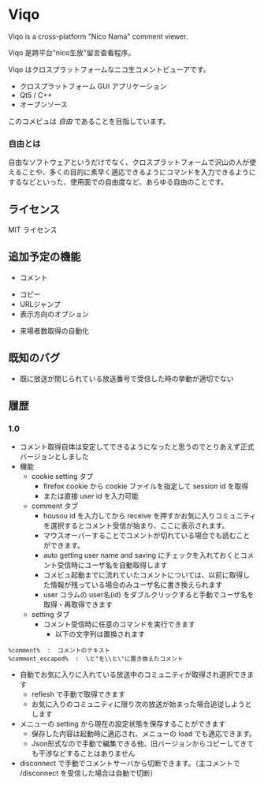 Viqo
====
 Viqo is a cross-platform "Nico Nama" comment viewer.

 Viqo 是跨平台"nico生放"留言查看程序。

 Viqo はクロスプラットフォームなニコ生コメントビューアです。

 * クロスプラットフォーム GUI アプリケーション
 * Qt5 / C++
 * オープンソース

 このコメビュは *自由* であることを目指しています。

### 自由とは
 自由なソフトウェアというだけでなく、クロスプラットフォームで沢山の人が使えることや、多くの目的に素早く適応できるようにコマンドを入力できるようにするなどといった、使用面での自由度など、あらゆる自由のことです。


ライセンス
----------
 MIT ライセンス


追加予定の機能
--------------
 * コメント
  + コピー
  + URLジャンプ
  + 表示方向のオプション
 * 来場者数取得の自動化

既知のバグ
----------
 * 既に放送が閉じられている放送番号で受信した時の挙動が適切でない

履歴
----

### 1.0
 * コメント取得自体は安定してできるようになったと思うのでとりあえず正式バージョンとしました
 * 機能
   + cookie setting タブ
     - firefox cookie から cookie ファイルを指定して session id を取得
     - または直接 user id を入力可能
   + comment タブ
     - housou id を入力してから receive を押すかお気に入りコミュニティを選択するとコメント受信が始まり、ここに表示されます。
     - マウスオーバーすることでコメントが切れている場合でも読むことができます。
     - auto getting user name and saving にチェックを入れておくとコメント受信時にユーザ名を自動取得します
     - コメビュ起動までに流れていたコメントについては、以前に取得した情報が残っている場合のみユーザ名に書き換えられます
     - user コラムの user名(id) をダブルクリックすると手動でユーザ名を取得・再取得できます
   + setting タブ
     - コメント受信時に任意のコマンドを実行できます
       + 以下の文字列は置換されます

```
%comment%  :  コメントのテキスト
%comment_escaped%  :  \と"を\\と\"に置き換えたコメント
```

   + 自動でお気に入りに入れている放送中のコミュニティが取得され選択できます
     - reflesh で手動で取得できます
     - お気に入りのコミュニティに限り次の放送が始まった場合追従しようとします
   + メニューの setting から現在の設定状態を保存することができます
     - 保存した内容は起動時に適応され、メニューの load でも適応できます。
     - Json形式なので手動で編集できる他、旧バージョンからコピーしてきても干渉などすることはありません
   + disconnect で手動でコメントサーバから切断できます。（主コメントで /disconnect を受信した場合は自動で切断）


